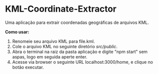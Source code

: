 # KML-Coordinate-Extractor
Uma aplicação para extrair coordenadas geográficas de arquivos KML.

<b>Como usar:</b>
<ol>
    <li>
        Renomeie seu arquivo KML para file.kml.
    </li>
    <li>
        Cole o arquivo KML no seguinte diretório <i>src/public</i>.
    </li>
    <li>
        Abra o terminal na raiz da pasta aplicação e digite "npm start" sem aspas, logo em seguida aperte enter.
    </li>
    <li>
        Acesse via browser o seguinte URL localhost:3000/home, e clique no botão executar.
    </li>

</ol>
    
